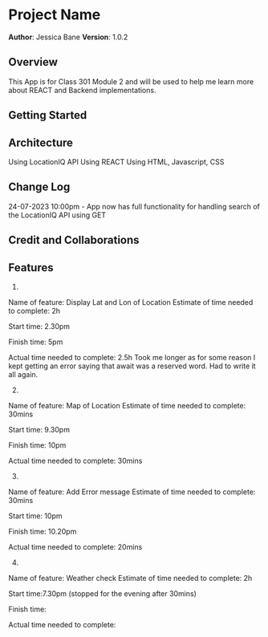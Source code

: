 # Project Name

**Author**: Jessica Bane
**Version**: 1.0.2

## Overview
<!-- Provide a high level overview of what this application is and why you are building it, beyond the fact that it's an assignment for this class. (i.e. What's your problem domain?) -->
This App is for Class 301 Module 2 and will be used to help me learn more about REACT and Backend implementations.

## Getting Started
<!-- What are the steps that a user must take in order to build this app on their own machine and get it running? -->

## Architecture
<!-- Provide a detailed description of the application design. What technologies (languages, libraries, etc) you're using, and any other relevant design information. -->
Using LocationIQ API
Using REACT
Using HTML, Javascript, CSS


## Change Log
<!-- Use this area to document the iterative changes made to your application as each feature is successfully implemented. Use time stamps. Here's an example:

01-01-2001 4:59pm - Application now has a fully-functional express server, with a GET route for the location resource. -->

24-07-2023 10:00pm - App now has full functionality for handling search of the LocationIQ API using GET

## Credit and Collaborations
<!-- Give credit (and a link) to other people or resources that helped you build this application. -->

## Features
1.
Name of feature: Display Lat and Lon of Location
Estimate of time needed to complete: 2h

Start time: 2.30pm

Finish time: 5pm

Actual time needed to complete: 2.5h
Took me longer as for some reason I kept getting an error saying that await was a reserved word. Had to write it all again.

2.
Name of feature: Map of Location
Estimate of time needed to complete: 30mins

Start time: 9.30pm

Finish time: 10pm

Actual time needed to complete: 30mins

3.
Name of feature: Add Error message
Estimate of time needed to complete: 30mins

Start time: 10pm

Finish time: 10.20pm

Actual time needed to complete: 20mins

4. 
Name of feature: Weather check
Estimate of time needed to complete: 2h

Start time:7.30pm (stopped for the evening after 30mins)

Finish time:

Actual time needed to complete: 